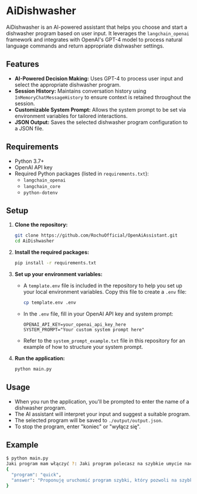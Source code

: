# AiDishwasher

AiDishwasher is an AI-powered assistant that helps you choose and start a dishwasher program based on user input. It leverages the `langchain_openai` framework and integrates with OpenAI's GPT-4 model to process natural language commands and return appropriate dishwasher settings.

## Features

- **AI-Powered Decision Making:** Uses GPT-4 to process user input and select the appropriate dishwasher program.
- **Session History:** Maintains conversation history using `InMemoryChatMessageHistory` to ensure context is retained throughout the session.
- **Customizable System Prompt:** Allows the system prompt to be set via environment variables for tailored interactions.
- **JSON Output:** Saves the selected dishwasher program configuration to a JSON file.

## Requirements

- Python 3.7+
- OpenAI API key
- Required Python packages (listed in `requirements.txt`):
    - `langchain_openai`
    - `langchain_core`
    - `python-dotenv`

## Setup

1. **Clone the repository:**
    ```bash
    git clone https://github.com/RochuOfficial/OpenAiAssistant.git
    cd AiDishwasher
    ```

2. **Install the required packages:**
    ```bash
    pip install -r requirements.txt
    ```

3. **Set up your environment variables:**
    - A `template.env` file is included in the repository to help you set up your local environment variables. Copy this file to create a `.env` file:
      ```bash
      cp template.env .env
      ```
    - In the `.env` file, fill in your OpenAI API key and system prompt:
      ```
      OPENAI_API_KEY=your_openai_api_key_here
      SYSTEM_PROMPT="Your custom system prompt here"
      ```
    - Refer to the `system_prompt_example.txt` file in this repository for an example of how to structure your system prompt.

4. **Run the application:**
    ```bash
    python main.py
    ```

## Usage

- When you run the application, you'll be prompted to enter the name of a dishwasher program.
- The AI assistant will interpret your input and suggest a suitable program.
- The selected program will be saved to `./output/output.json`.
- To stop the program, enter "koniec" or "wyłącz się".

## Example

```bash
$ python main.py
Jaki program mam włączyć ?: Jaki program polecasz na szybkie umycie naczyń przed przyjściem gości?
{
  "program": "quick",
  "answer": "Proponuję uruchomić program szybki, który pozwoli na szybkie umycie lekko zabrudzonych naczyń przed przyjściem gości."
}

